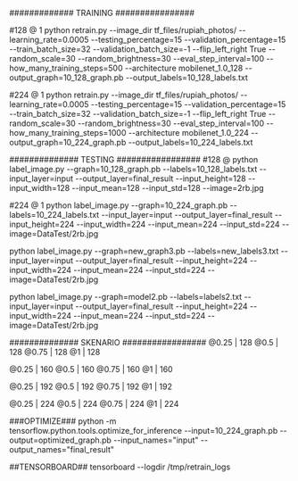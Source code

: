 ############# TRAINING ################

#128 @ 1
python retrain.py --image_dir tf_files/rupiah_photos/ --learning_rate=0.0005 --testing_percentage=15 --validation_percentage=15 --train_batch_size=32 --validation_batch_size=-1 --flip_left_right True --random_scale=30 --random_brightness=30 --eval_step_interval=100 --how_many_training_steps=500 --architecture mobilenet_1.0_128 --output_graph=10_128_graph.pb --output_labels=10_128_labels.txt

#224 @ 1
python retrain.py --image_dir tf_files/rupiah_photos/ --learning_rate=0.0005 --testing_percentage=15 --validation_percentage=15 --train_batch_size=32 --validation_batch_size=-1 --flip_left_right True --random_scale=30 --random_brightness=30 --eval_step_interval=100 --how_many_training_steps=1000 --architecture mobilenet_1.0_224 --output_graph=10_224_graph.pb --output_labels=10_224_labels.txt


############## TESTING #################
#128 @ 
python label_image.py --graph=10_128_graph.pb --labels=10_128_labels.txt --input_layer=input --output_layer=final_result --input_height=128 --input_width=128 --input_mean=128 --input_std=128 --image=2rb.jpg

#224 @ 1
python label_image.py --graph=10_224_graph.pb --labels=10_224_labels.txt --input_layer=input --output_layer=final_result --input_height=224 --input_width=224 --input_mean=224 --input_std=224 --image=DataTest/2rb.jpg

python label_image.py --graph=new_graph3.pb --labels=new_labels3.txt --input_layer=input --output_layer=final_result --input_height=224 --input_width=224 --input_mean=224 --input_std=224 --image=DataTest/2rb.jpg

python label_image.py --graph=model2.pb --labels=labels2.txt --input_layer=input --output_layer=final_result --input_height=224 --input_width=224 --input_mean=224 --input_std=224 --image=DataTest/2rb.jpg



############## SKENARIO #################
@0.25 | 128
@0.5  | 128
@0.75 | 128
@1    | 128

@0.25 | 160
@0.5  | 160
@0.75 | 160
@1    | 160

@0.25 | 192
@0.5  | 192
@0.75 | 192
@1    | 192

@0.25 | 224
@0.5  | 224
@0.75 | 224
@1    | 224


###OPTIMIZE###
python -m tensorflow.python.tools.optimize_for_inference --input=10_224_graph.pb --output=optimized_graph.pb --input_names="input" --output_names="final_result"

##TENSORBOARD##
tensorboard --logdir /tmp/retrain_logs